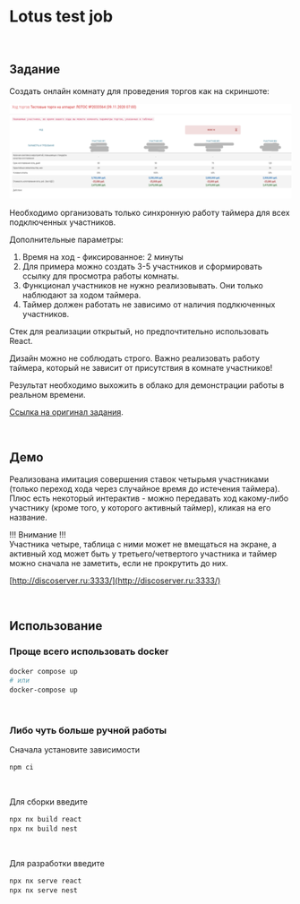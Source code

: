# Lotus test job

&nbsp;
## Задание

Создать онлайн комнату для проведения торгов как на скриншоте:

![Комната проведения торгов](./timer.png)

Необходимо организовать только синхронную работу таймера для всех подключенных участников. 

Дополнительные параметры:
  1. Время на ход - фиксированное: 2 минуты
  2. Для примера можно создать 3-5 участников и сформировать ссылку для просмотра работы комнаты.
  3. Функционал участников не нужно реализовывать. Они только наблюдают за ходом таймера.
  4. Таймер должен работать не зависимо от наличия подлкюченных участников.

Стек для реализации открытый, но предпочтительно использовать React.

Дизайн можно не соблюдать строго. Важно реализовать работу таймера, который не зависит от присутствия в комнате участников!

Результат необходимо выхожить в облако для демонстрации работы в реальном времени.

[Ссылка на оригинал задания](https://github.com/lotus-uems/Test_React_Trade).

&nbsp;

## Демо

Реализована имитация совершения ставок четырьмя участниками (только переход хода через случайное время до истечения таймера). Плюс есть некоторый интерактив - можно передавать ход какому-либо участнику (кроме того, у которого активный таймер), кликая на его название.

!!! Внимание !!!  
Участника четыре, таблица с ними может не вмещаться на экране, а активный ход может быть у третьего/четвертого участника и таймер можно сначала не заметить, если не прокрутить до них.

[http://discoserver.ru:3333/](http://discoserver.ru:3333/)

&nbsp;

## Использование

### Проще всего использовать docker

```bash
docker compose up
# или
docker-compose up
```

&nbsp;

### Либо чуть больше ручной работы

Сначала установите зависимости

```bash
npm ci
```

&nbsp;

Для сборки введите

```bash
npx nx build react
npx nx build nest
```

&nbsp;

Для разработки введите

```bash
npx nx serve react
npx nx serve nest
```
